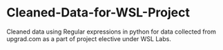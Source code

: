 # Cleaned-Data-for-WSL-Project

Cleaned data using Regular expressions in python for data collected from upgrad.com as a part of project elective under WSL Labs.
